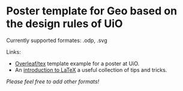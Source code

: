 # Poster template for Geo based on the design rules of UiO
Currently supported formates:
.odp, .svg

Links:
- [Overleaf/tex](https://no.overleaf.com/latex/templates/uioposter/tsmrpnztthrr) template example for a poster at UiO. 
- An [introduction to LaTeX](https://github.com/uio-latex/Introduction-to-LaTeX) a useful collection of tips and tricks.  


*Please feel free to add other formats!*
